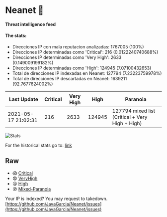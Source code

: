 # Neanet :hocho:
#### Threat intelligence feed
#### The stats:

- Direcciones IP con mala reputacion analizadas: 1767005 (100%)
- Direcciones IP determinadas como 'Critical':  216 (0.0122240740688%)
- Direcciones IP determinadas como 'Very High':  2633 (0.149009199182%)
- Direcciones IP determinadas como 'High':  124945 (7.07100432653)
- Total de direcciones IP indexadas en Neanet:  127794 (7.23223759978%)
- Total de direcciones IP descartadas en Neanet:  1639211 (92.7677624002%)

| Last Update | Critical | Very High | High | Paranoia |
| --- | --- | --- | --- | --- |
| 2021-05-17 21:02:31 | 216 | 2633 | 124945 | 127794 mixed list (Critical + Very High + High)|

![Stats](https://docs.google.com/spreadsheets/d/e/2PACX-1vSnaNMIXVabIpDJjufMlzH7poXnshF3mgd8Is1g9ytUEzVsP5my4Trn8f-xkoLLQ38xpL3HtmUexLo6/pubchart?oid=501124687&format=image)

For the historical stats go to: [link](/stats.csv)
## Raw
- :scream: [Critical](https://raw.githubusercontent.com/JavaGarcia/Neanet/master/blacklists/neanet_critical.txt)
- :fearful: [VeryHigh](https://raw.githubusercontent.com/JavaGarcia/Neanet/master/blacklists/neanet_veryHigh.txtt)
- :frowning: [High](https://raw.githubusercontent.com/JavaGarcia/Neanet/master/blacklists/neanet_high.txt)
- :dizzy_face: [Mixed-Paranoia](https://raw.githubusercontent.com/JavaGarcia/Neanet/master/blacklists/neanet_all.txt)


Your IP is indexed? You may request to takedown. [https://github.com/JavaGarcia/Neanet/issues](https://github.com/JavaGarcia/Neanet/issues)







































































































































































































































































































































































































































































































































































































































































































































































































































































































































































































































































































































































































































































































































































































































































































































































































































































































































































































































































































































































































































































































































































































































































































































































































































































































































































































































































































































































































































































































































































































































































































































































































































































































































































































































































































































































































































































































































































































































































































































































































































































































































































































































































































































































































































































































































































































































































































































































































































































































































































































































































































































































































































































































































































































































































































































































































































































































































































































































































































































































































































































































































































































































































































































































































































































































































































































































